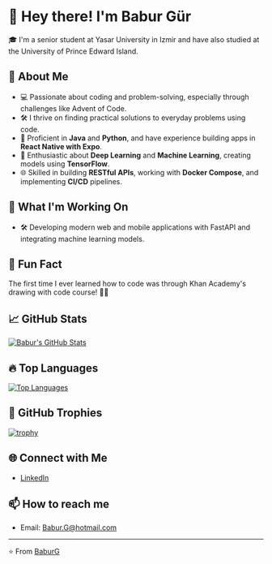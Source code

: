 
# 👋 Hey there! I'm Babur Gür

🎓 I'm a senior student at Yasar University in Izmir and have also studied at the University of Prince Edward Island.

## 🚀 About Me

- 💻 Passionate about coding and problem-solving, especially through challenges like Advent of Code.
- 🛠️ I thrive on finding practical solutions to everyday problems using code.
- 🌟 Proficient in **Java** and **Python**, and have experience building apps in **React Native with Expo**.
- 🤖 Enthusiastic about **Deep Learning** and **Machine Learning**, creating models using **TensorFlow**.
- 🌐 Skilled in building **RESTful APIs**, working with **Docker Compose**, and implementing **CI/CD** pipelines.

## 🌱 What I'm Working On

- 🛠️ Developing modern web and mobile applications with FastAPI and integrating machine learning models.

## 🎉 Fun Fact

The first time I ever learned how to code was through Khan Academy's drawing with code course! 🎨✨

## 📈 GitHub Stats

[![Babur's GitHub Stats](https://github-readme-stats.vercel.app/api?username=BaburG&show_icons=true&theme=tokyonight&hide_border=true&count_private=true)](https://github.com/BaburG)

## 🔥 Top Languages

[![Top Languages](https://github-readme-stats.vercel.app/api/top-langs/?username=BaburG&layout=compact&theme=tokyonight&hide_border=true)](https://github.com/BaburG)

## 🌟 GitHub Trophies

[![trophy](https://github-profile-trophy.vercel.app/?username=BaburG&theme=onedark&no-frame=true&row=1&column=6)](https://github.com/ryo-ma/github-profile-trophy)

## 🌐 Connect with Me

- [LinkedIn](https://www.linkedin.com/in/babur-gur-194200147)

## 📫 How to reach me

- Email: [Babur.G@hotmail.com](mailto:babur.g@hotmail.com)

---

⭐️ From [BaburG](https://github.com/BaburG)
